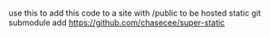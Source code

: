 use this to add this code to a site with /public to be hosted static
git submodule add https://github.com/chasecee/super-static
